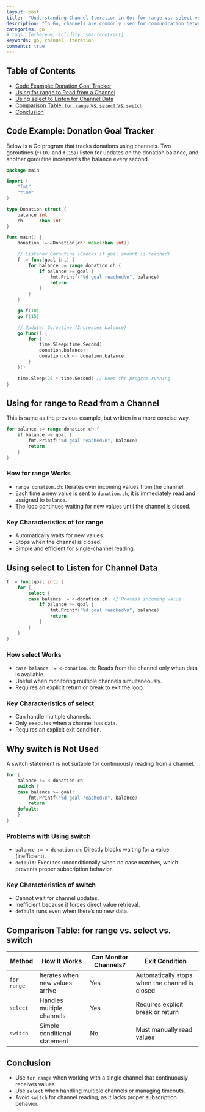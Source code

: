 ```yaml
---
layout: post
title:  "Understanding Channel Iteration in Go: for range vs. select vs. switch"
description: "In Go, channels are commonly used for communication between goroutines. This post explores different ways to read from channels and handle incoming values efficiently."
categories: go
# tags: [ethereum, solidity, smartcontract]
keywords: go, channel, iteration
comments: true
---
```


## Table of Contents

- [Code Example: Donation Goal Tracker](#code-example-donation-goal-tracker)
- [Using for range to Read from a Channel](#using-for-range-to-read-from-a-channel)
- [Using select to Listen for Channel Data](#using-select-to-listen-for-channel-data)
- [Comparison Table: `for range` vs. `select` vs. `switch`](#comparison-table-for-range-vs-select-vs-switch)
- [Conclusion](#conclusion)

## Code Example: Donation Goal Tracker

Below is a Go program that tracks donations using channels. Two goroutines (`f(10)` and `f(15)`) listen for updates on the donation balance, and another goroutine increments the balance every second.

```go
package main

import (
    "fmt"
    "time"
)

type Donation struct {
    balance int
    ch      chan int
}

func main() {
    donation := &Donation{ch: make(chan int)}

    // Listener Goroutine (Checks if goal amount is reached)
    f := func(goal int) {
        for balance := range donation.ch {
            if balance >= goal {
                fmt.Printf("%d goal reached\n", balance)
                return
            }
        }
    }

    go f(10)
    go f(15)

    // Updater Goroutine (Increases balance)
    go func() {
        for {
            time.Sleep(time.Second)
            donation.balance++
            donation.ch <- donation.balance
        }
    }()

    time.Sleep(25 * time.Second) // Keep the program running
}
```

## Using for range to Read from a Channel

This is same as the previous example, but written in a more concise way.

```go
for balance := range donation.ch {
    if balance >= goal {
        fmt.Printf("%d goal reached\n", balance)
        return
    }
}
```

### How for range Works

- `range donation.ch`: Iterates over incoming values from the channel.
- Each time a new value is sent to `donation.ch`, it is immediately read and assigned to `balance`.
- The loop continues waiting for new values until the channel is closed.

### Key Characteristics of for range

- Automatically waits for new values.
- Stops when the channel is closed.
- Simple and efficient for single-channel reading.

## Using select to Listen for Channel Data

```go
f := func(goal int) {
    for {
        select {
        case balance := <-donation.ch: // Process incoming value
            if balance >= goal {
                fmt.Printf("%d goal reached\n", balance)
                return
            }
        }
    }
}
```

### How select Works

- `case balance := <-donation.ch`: Reads from the channel only when data is available.
- Useful when monitoring multiple channels simultaneously.
- Requires an explicit return or break to exit the loop.

### Key Characteristics of select

- Can handle multiple channels.
- Only executes when a channel has data.
- Requires an explicit exit condition.

## Why switch is Not Used

A switch statement is not suitable for continuously reading from a channel.

```go
for {
    balance := <-donation.ch
    switch {
    case balance >= goal:
        fmt.Printf("%d goal reached\n", balance)
        return
    default:
    }
}
```

### Problems with Using switch

- `balance := <-donation.ch`: Directly blocks waiting for a value (inefficient).
- `default`: Executes unconditionally when no case matches, which prevents proper subscription behavior.

### Key Characteristics of switch

- Cannot wait for channel updates.
- Inefficient because it forces direct value retrieval.
- `default` runs even when there’s no new data.

## Comparison Table: for range vs. select vs. switch

| **Method** | **How It Works** | **Can Monitor Channels?** | **Exit Condition** |
| --- | --- | --- | --- |
| `for range` | Iterates when new values arrive | Yes | Automatically stops when the channel is closed |
| `select` | Handles multiple channels | Yes | Requires explicit break or return |
| `switch` | Simple conditional statement | No | Must manually read values |

## Conclusion

- Use `for range` when working with a single channel that continuously receives values.
- Use `select` when handling multiple channels or managing timeouts.
- Avoid `switch` for channel reading, as it lacks proper subscription behavior.
